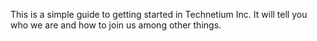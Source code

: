 This is a simple guide to getting started in Technetium Inc. It will tell you who we are and how to join us among other things.
